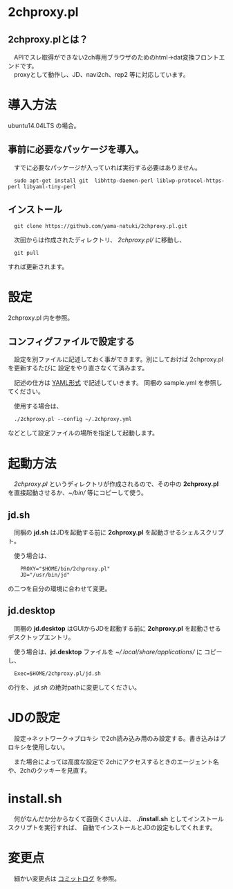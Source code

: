 2chproxy.pl
===============================

2chproxy.plとは？
-------------------------------

　APIでスレ取得ができない2ch専用ブラウザのためのhtml→dat変換フロントエンドです。  
　proxyとして動作し、JD、navi2ch、rep2 等に対応しています。


# 導入方法

ubuntu14.04LTS の場合。

## 事前に必要なパッケージを導入。

　すでに必要なパッケージが入っていれば実行する必要はありません。

`  sudo apt-get install git  libhttp-daemon-perl liblwp-protocol-https-perl libyaml-tiny-perl`

## インストール

`  git clone https://github.com/yama-natuki/2chproxy.pl.git`

　次回からは作成されたディレクトリ、 _2chproxy.pl/_ に移動し、

`  git pull`

すれば更新されます。

# 設定

 2chproxy.pl 内を参照。

## コンフィグファイルで設定する

　設定を別ファイルに記述しておく事ができます。別にしておけば 2chproxy.pl を更新するたびに
設定をやり直さなくて済みます。

　記述の仕方は [YAML形式](https://ja.wikipedia.org/wiki/YAML) で記述していきます。
同梱の sample.yml を参照してください。

　使用する場合は、

`  ./2chproxy.pl --config ~/.2chproxy.yml`

などとして設定ファイルの場所を指定して起動します。


# 起動方法

　_2chproxy.pl_ というディレクトリが作成されるので、その中の **2chproxy.pl** を直接起動させるか、_~/bin/_ 等にコピーして使う。

## jd.sh

　同梱の **jd.sh** はJDを起動する前に **2chproxy.pl** を起動させるシェルスクリプト。

　使う場合は、

```
    PROXY="$HOME/bin/2chproxy.pl"  
    JD="/usr/bin/jd"
```

の二つを自分の環境に合わせて変更。

## jd.desktop

　同梱の **jd.desktop** はGUIからJDを起動する前に **2chproxy.pl** を起動させるデスクトップエントリ。

　使う場合は、**jd.desktop** ファイルを _~/.local/share/applications/_ に コピーし、

`  Exec=$HOME/2chproxy.pl/jd.sh`

の行を、 _jd.sh_ の絶対pathに変更してください。


# JDの設定

　設定→ネットワーク→プロキシ で2ch読み込み用のみ設定する。書き込みはプロキシを使用しない。

　また場合によっては高度な設定で 2chにアクセスするときのエージェント名や、2chのクッキーを見直す。

# install.sh

　何がなんだか分からなくて面倒くさい人は、
 **./install.sh** としてインストールスクリプトを実行すれば、
自動でインストールとJDの設定もしてくれます。

# 変更点

　細かい変更点は [コミットログ](https://github.com/yama-natuki/2chproxy.pl/commits/master) を参照。
